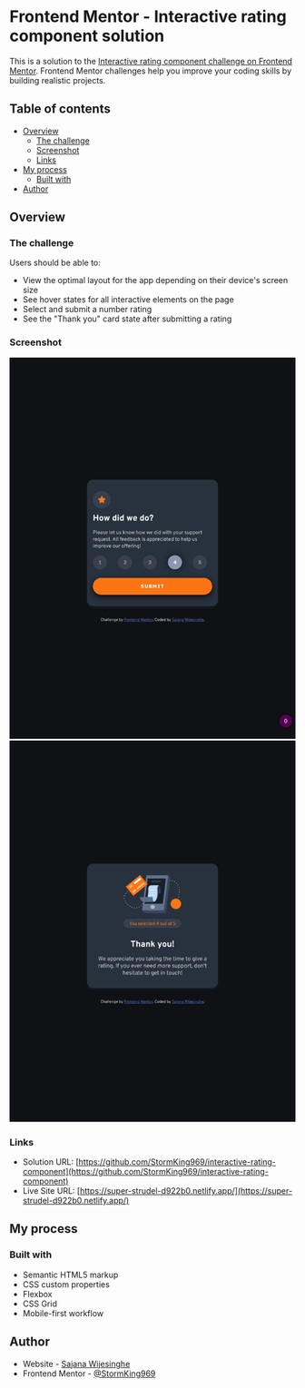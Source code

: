 # Frontend Mentor - Interactive rating component solution

This is a solution to the [Interactive rating component challenge on Frontend Mentor](https://www.frontendmentor.io/challenges/interactive-rating-component-koxpeBUmI). Frontend Mentor challenges help you improve your coding skills by building realistic projects. 

## Table of contents

- [Overview](#overview)
  - [The challenge](#the-challenge)
  - [Screenshot](#screenshot)
  - [Links](#links)
- [My process](#my-process)
  - [Built with](#built-with)
- [Author](#author)

## Overview

### The challenge

Users should be able to:

- View the optimal layout for the app depending on their device's screen size
- See hover states for all interactive elements on the page
- Select and submit a number rating
- See the "Thank you" card state after submitting a rating

### Screenshot

![Screenshot 1](./screenshots/pic1.png)
![Screenshot 2](./screenshots/pic2.png)

### Links

- Solution URL: [https://github.com/StormKing969/interactive-rating-component](https://github.com/StormKing969/interactive-rating-component)
- Live Site URL: [https://super-strudel-d922b0.netlify.app/](https://super-strudel-d922b0.netlify.app/)

## My process

### Built with

- Semantic HTML5 markup
- CSS custom properties
- Flexbox
- CSS Grid
- Mobile-first workflow

## Author

- Website - [Sajana Wijesinghe](https://sajana-wijesinghe.com)
- Frontend Mentor - [@StormKing969](https://www.frontendmentor.io/profile/StormKing969)